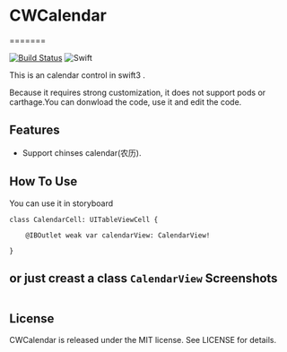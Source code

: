 # CWCalendar
=======

[![Build Status](https://travis-ci.org/shinancao/ImageCycleScrollView.svg?branch=master)](https://travis-ci.org/shinancao/ImageCycleScrollView)
![Swift](https://img.shields.io/badge/Swift-3.0-orange.svg)

This is an calendar control in swift3 .

Because it requires strong customization, it does not support pods or carthage.You can donwload the code, use it and edit the code.


Features
--------
- Support chinses calendar(农历).


How To Use
--------
You can use  it in storyboard
```
class CalendarCell: UITableViewCell {

    @IBOutlet weak var calendarView: CalendarView!

}
```

or just creast a class ```CalendarView```
Screenshots
-----------

<img src="">


License
-------

CWCalendar is released under the MIT license. See LICENSE for details.



